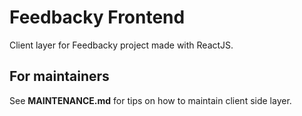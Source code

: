 # Feedbacky Frontend
Client layer for Feedbacky project made with ReactJS.

## For maintainers
See **MAINTENANCE.md** for tips on how to maintain client side layer.